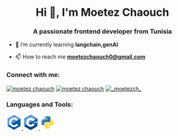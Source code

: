 <h1 align="center">Hi 👋, I'm Moetez Chaouch</h1>
<h3 align="center">A passionate frontend developer from Tunisia</h3>

- 🌱 I’m currently learning **langchain,genAI**

- 📫 How to reach me **moetezchaouch0@gmail.com**

<h3 align="left">Connect with me:</h3>
<p align="left">
<a href="https://linkedin.com/in/moetez chaouch" target="blank"><img align="center" src="https://raw.githubusercontent.com/rahuldkjain/github-profile-readme-generator/master/src/images/icons/Social/linked-in-alt.svg" alt="moetez chaouch" height="30" width="40" /></a>
<a href="https://fb.com/moetez chaouch" target="blank"><img align="center" src="https://raw.githubusercontent.com/rahuldkjain/github-profile-readme-generator/master/src/images/icons/Social/facebook.svg" alt="moetez chaouch" height="30" width="40" /></a>
<a href="https://instagram.com/_moetezch_" target="blank"><img align="center" src="https://raw.githubusercontent.com/rahuldkjain/github-profile-readme-generator/master/src/images/icons/Social/instagram.svg" alt="_moetezch_" height="30" width="40" /></a>
</p>

<h3 align="left">Languages and Tools:</h3>
<p align="left"> <a href="https://www.cprogramming.com/" target="_blank" rel="noreferrer"> <img src="https://raw.githubusercontent.com/devicons/devicon/master/icons/c/c-original.svg" alt="c" width="40" height="40"/> </a> <a href="https://www.w3schools.com/cpp/" target="_blank" rel="noreferrer"> <img src="https://raw.githubusercontent.com/devicons/devicon/master/icons/cplusplus/cplusplus-original.svg" alt="cplusplus" width="40" height="40"/> </a> <a href="https://www.python.org" target="_blank" rel="noreferrer"> <img src="https://raw.githubusercontent.com/devicons/devicon/master/icons/python/python-original.svg" alt="python" width="40" height="40"/> </a> </p>
